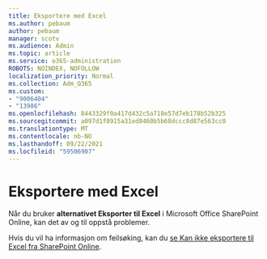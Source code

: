 ```yaml
---
title: Eksportere med Excel
ms.author: pebaum
author: pebaum
manager: scotv
ms.audience: Admin
ms.topic: article
ms.service: o365-administration
ROBOTS: NOINDEX, NOFOLLOW
localization_priority: Normal
ms.collection: Adm_O365
ms.custom:
- "9006404"
- "13986"
ms.openlocfilehash: 8443329f0a417d432c5a718e57d7eb178b52b325
ms.sourcegitcommit: a097d1f8915a31ed8460b5b68dccc8d87e563cc0
ms.translationtype: MT
ms.contentlocale: nb-NO
ms.lasthandoff: 09/22/2021
ms.locfileid: "59506907"
---
```

# <a name="exporting-with-excel"></a>Eksportere med Excel

Når du bruker **alternativet Eksporter til Excel** i Microsoft Office SharePoint Online, kan det av og til oppstå problemer.

Hvis du vil ha informasjon om feilsøking, kan du [se Kan ikke eksportere til Excel fra SharePoint Online](https://docs.microsoft.com/office/troubleshoot/excel/cannot-export-to-excel).